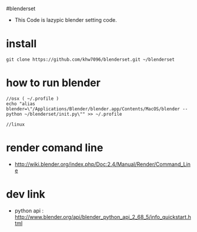 #blenderset
* This Code is lazypic blender setting code.

# install
```
git clone https://github.com/khw7096/blenderset.git ~/blenderset
```

# how to run blender
```
//osx ( ~/.profile )
echo "alias blender=\"/Applications/Blender/blender.app/Contents/MacOS/blender --python ~/blenderset/init.py\"" >> ~/.profile

//linux
```

# render comand line
- http://wiki.blender.org/index.php/Doc:2.4/Manual/Render/Command_Line

# dev link
- python api : http://www.blender.org/api/blender_python_api_2_68_5/info_quickstart.html 
